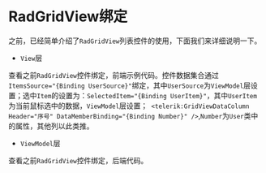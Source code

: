 # RadGridView绑定

之前，已经简单介绍了`RadGridView`列表控件的使用，下面我们来详细说明一下。

- `View`层

查看之前`RadGridView`控件绑定，前端示例代码。控件数据集合通过`ItemsSource="{Binding UserSource}"`绑定，其中`UserSource`为`ViewModel`层设置；选中`Item`的设置为：`SelectedItem="{Binding UserItem}"`，其中`UserItem`为当前鼠标选中的数据，`ViewModel`层设置；` <telerik:GridViewDataColumn Header="序号" DataMemberBinding="{Binding Number}" />`,`Number`为`User`类中的属性，其他列以此类推。

- `ViewModel`层

查看之前`RadGridView`控件绑定，后端代码。